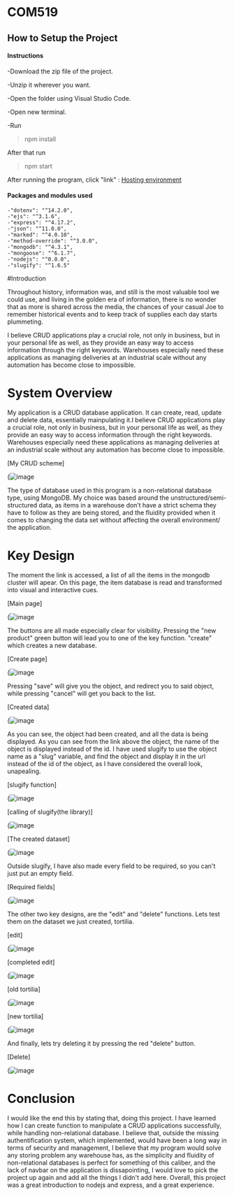 # COM519

## How to Setup the Project

#### Instructions

-Download the zip file of the project.

-Unzip it wherever you want.

-Open the folder using Visual Studio Code.

-Open new terminal.

-Run

>npm install

After that run

>npm start

After running the program, click "link" : [Hosting environment](https://localhost:8080)

#### Packages and modules used

    -"dotenv": "^14.2.0",
    -"ejs": "^3.1.6",
    -"express": "^4.17.2",
    -"json": "^11.0.0",
    -"marked": "^4.0.10",
    -"method-override": "^3.0.0",
    -"mongodb": "^4.3.1",
    -"mongoose": "^6.1.7",
    -"nodejs": "^0.0.0",
    -"slugify": "^1.6.5"
    
#Introduction

Throughout history, information was, and still is the most valuable tool we could use, and living in the golden era of information, there is no wonder that as more is shared across the media, the chances of your casual Joe to remember historical events and to keep track of supplies each day starts plummeting. 

I believe CRUD applications play a crucial role, not only in business, but in your personal life as well, as they provide an easy way to access information through the right keywords. Warehouses especially need these applications as managing deliveries at an industrial scale without any automation has become close to impossible. 

# System Overview

My application is a CRUD database application. It can create, read, update and delete data, essentially mainpulating it.I believe CRUD applications play a crucial role, not only in business, but in your personal life as well, as they provide an easy way to access information through the right keywords. Warehouses especially need these applications as managing deliveries at an industrial scale without any automation has become close to impossible. 

[My CRUD scheme]

(![image](https://user-images.githubusercontent.com/72076515/150511440-ac9f3179-c4c1-42e7-8779-068eb754da08.png)



The type of database used in this program is a non-relational database type, using MongoDB. My choice was based around the unstructured/semi-structured data, as items in a warehouse don’t have a strict schema they have to follow as they are being stored, and the fluidity provided when it comes to changing the data set without affecting the overall environment/ the application.

# Key Design

The moment the link is accessed, a list of all the items in the mongodb cluster will apear. On this page, the item database is read and transformed into visual and interactive cues.

[Main page]

(![image](https://user-images.githubusercontent.com/72076515/150557510-2e227019-d434-4e76-b052-fc5d13d4d6b5.png)

The buttons are all made especially clear for visibility. Pressing the "new product" green button will lead you to one of the key function. "create" which creates a new database.

[Create page]

(![image](https://user-images.githubusercontent.com/72076515/150558089-e91878e4-4793-4c13-b3c1-89cf88e85a68.png)

Pressing "save" will give you the object, and redirect you to said object, while pressing "cancel" will get you back to the list.

[Created data]

(![image](https://user-images.githubusercontent.com/72076515/150558798-322d0624-50d5-41ea-841f-b99f12a78577.png)

As you can see, the object had been created, and all the data is being displayed. As you can see from the link above the object, the name of the object is displayed instead of the id. I have used slugify to use the object name as a "slug" variable, and find the object and display it in the url instead of the id of the object, as I have considered the overall look, unapealing.

[slugify function]

(![image](https://user-images.githubusercontent.com/72076515/150559684-ad036e2b-6526-4723-b92a-83c94342a918.png)

[calling of slugify(the library)]

(![image](https://user-images.githubusercontent.com/72076515/150559821-c869c40a-b670-4277-ba1c-de6485fb6150.png)

[The created dataset]

(![image](https://user-images.githubusercontent.com/72076515/150559955-effd6a8b-8f97-46b8-9281-6d573d5411e5.png)

Outside slugify, I have also made every field to be required, so you can't just put an empty field. 

[Required fields]

(![image](https://user-images.githubusercontent.com/72076515/150560412-0dae7b62-3031-4b52-9405-1ddfa231b686.png)

The other two key designs, are the "edit" and "delete" functions. Lets test them on the dataset we just created, tortilia.

[edit]

(![image](https://user-images.githubusercontent.com/72076515/150560706-07ac330e-26d0-493c-8b93-c667acf29b2e.png)

[completed edit]

(![image](https://user-images.githubusercontent.com/72076515/150560976-294b5412-2af8-4d60-a444-a0937c897156.png)

[old tortilia]

(![image](https://user-images.githubusercontent.com/72076515/150561083-13efd182-4889-4385-b02f-39e7304eb2bf.png)

[new tortilia]

(![image](https://user-images.githubusercontent.com/72076515/150561140-1ee6c304-f5ac-46ec-9808-237cc7dc7dfd.png)

And finally, lets try deleting it by pressing the red "delete" button.

[Delete]

(![image](https://user-images.githubusercontent.com/72076515/150561486-fd8d9d3b-1c64-4ee2-80ce-8dd50b0893ac.png)


# Conclusion

I would like the end this by stating that, doing this project. I have learned how I can create function to manipulate a CRUD applications successfully, while handling non-relational database. I believe that, outside the missing authentification system, which implemented, would have been a long way in terms of security and management, I believe that my program would solve any storing problem any warehouse has, as the simplicity and fluidity of non-relational databases is perfect for something of this caliber, and the lack of navbar on the application is dissapointing, I would love to pick the project up again and add all the things I didn't add here. Overall, this project was a great introduction to nodejs and express, and a great experience.









